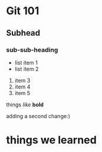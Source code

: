 # Git 101

## Subhead

### sub-sub-heading

- list item 1
- list item 2

1. item 3
1. item 4
1. item 5

things *like*  **bold**

adding a second change:)



# things we learned
